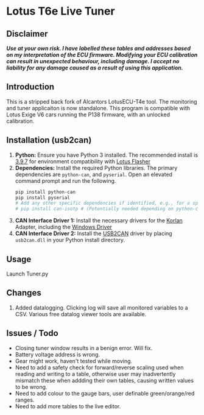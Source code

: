 # Lotus T6e Live Tuner

## Disclaimer

***Use at your own risk. I have labelled these tables and addresses based on my interpretation of the ECU firmware. Modifying your ECU calibration can result in unexpected behaviour, including damage. I accept no liability for any damage caused as a result of using this application.***

## Introduction

This is a stripped back fork of Alcantors LotusECU-T4e tool. The monitoring and tuner applicaiton is now standalone.
This program is compatible with Lotus Exige V6 cars running the P138 firmware, with an unlocked calibration.

## Installation (usb2can)

1.  **Python:** Ensure you have Python 3 installed. The recommended install is [3.9.7](https://www.python.org/downloads/release/python-397/) for environment compatibility with [Lotus Flasher](https://github.com/Alcantor/LotusECU-T4e)
2.  **Dependencies:** Install the required Python libraries. The primary dependencies are `python-can`, and `pyserial`. Open an elevated command prompt and run the following.
    ```bash
    pip install python-can
    pip install pyserial
    # Add any other specific dependencies if identified, e.g., for a specific CAN interface backend
    # pip install can-isotp # (Potentially needed depending on python-can version and usage)
    ```
3.  **CAN Interface Driver 1:** Install the necessary drivers for the [Korlan](https://shop.8devices.com/index.php?route=product/product&path=67&product_id=89) Adapter, including the [Windows Driver](https://drive.google.com/drive/folders/1gXWpuP20U2mhcW6IqtwhRo0PY9ZusSYv)
4. **CAN Interface Driver 2:** Install the [USB2CAN](https://drive.google.com/file/d/1_xSpR1bGE3OQN6w0EG9WmrvtgatyQa05/view) driver by placing `usb2can.dll` in your Python install directory.

## Usage

Launch Tuner.py

## Changes

1. Added datalogging. Clicking log will save all monitored variables to a CSV. Various free datalog viewer tools are available.

## Issues / Todo
 
- Closing tuner window results in a benign error. Will fix.
- Battery voltage address is wrong.
- Gear might work, haven't tested while moving.
- Need to add a safety check for forward/reverse scaling used when reading and writing to a table, otherwise user may inadvertently mismatch these when addding their own tables, causing written values to be wrong.
- Need to add colour to the gauge bars, user definable green/orange/red ranges.
- Need to add more tables to the live editor. 
